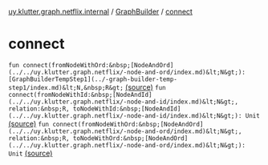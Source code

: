 [uy.klutter.graph.netflix.internal](../index.md) / [GraphBuilder](index.md) / [connect](.)


# connect
`fun connect(fromNodeWithOrd:&nbsp;[NodeAndOrd](../../uy.klutter.graph.netflix/-node-and-ord/index.md)&lt;N&gt;): [GraphBuilderTempStep1](../-graph-builder-temp-step1/index.md)&lt;N,&nbsp;R&gt;` [(source)](https://github.com/kohesive/klutter/blob/master/netflix-graph-jdk6/src/main/kotlin/uy/klutter/graph/netflix/internal/Building.kt#L103)
`fun connect(fromNodeWithId:&nbsp;[NodeAndId](../../uy.klutter.graph.netflix/-node-and-id/index.md)&lt;N&gt;, relation:&nbsp;R, toNodeWithId:&nbsp;[NodeAndId](../../uy.klutter.graph.netflix/-node-and-id/index.md)&lt;N&gt;): Unit` [(source)](https://github.com/kohesive/klutter/blob/master/netflix-graph-jdk6/src/main/kotlin/uy/klutter/graph/netflix/internal/Building.kt#L107)
`fun connect(fromNodeWithOrd:&nbsp;[NodeAndOrd](../../uy.klutter.graph.netflix/-node-and-ord/index.md)&lt;N&gt;, relation:&nbsp;R, toNodeWithOrd:&nbsp;[NodeAndOrd](../../uy.klutter.graph.netflix/-node-and-ord/index.md)&lt;N&gt;): Unit` [(source)](https://github.com/kohesive/klutter/blob/master/netflix-graph-jdk6/src/main/kotlin/uy/klutter/graph/netflix/internal/Building.kt#L111)


